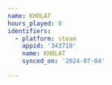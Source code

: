 ```yaml
---
name: KHOLAT
hours_played: 0
identifiers:
  - platform: steam
    appid: '343710'
    name: KHOLAT
    synced_on: '2024-07-04'

---
```

